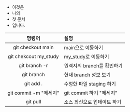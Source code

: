 * 이것은
* 나의
* 첫 문서
* 입니다.

명령어 | 설명
:-----:|:---------
git checkout main | main으로 이동하기
git chekcout my_study | my_study로 이동하기
git branch -r | 원격지의 branch를 확인하기
git branch | 현재 branch 정보 보기
git add . | 수정한 파일 staging 하기
git commit -m "메세지" | git commit 하기 "메세지" 
git pull | 소스 최신으로 업데이트 하기
